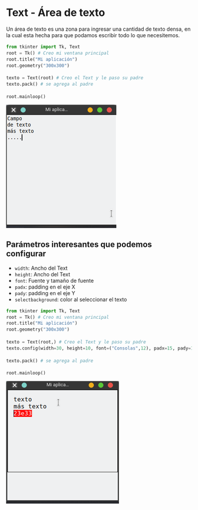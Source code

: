 # Text - Área de texto

Un área de texto es una zona para ingresar una cantidad de texto densa, en la cual esta hecha para que podamos escribir todo lo que necesitemos.

```python
from tkinter import Tk, Text
root = Tk() # Creo mi ventana principal
root.title("Mi aplicación")
root.geometry("300x300")

texto = Text(root) # Creo el Text y le paso su padre
texto.pack() # se agrega al padre

root.mainloop()
``` 
![text area](img/text_area.png)

## Parámetros interesantes que podemos configurar

- `width`: Ancho del Text
- `height`: Ancho del Text
- `font`: Fuente y tamaño de fuente
- `padx`: padding en el eje X
- `pady`: padding en el eje Y
- `selectbackground`: color al seleccionar el texto

```python
from tkinter import Tk, Text
root = Tk() # Creo mi ventana principal
root.title("Mi aplicación")
root.geometry("300x300")

texto = Text(root,) # Creo el Text y le paso su padre
texto.config(width=30, height=10, font=("Consolas",12), padx=15, pady=15, selectbackground="red") # agrego configuraciones a mi campo de texto

texto.pack() # se agrega al padre

root.mainloop()
``` 

![personalizado](img/texto_2.png)